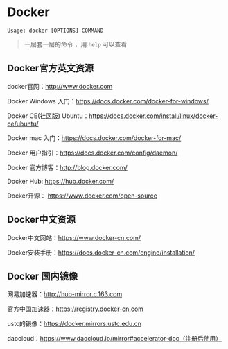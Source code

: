 # Docker

`Usage:	docker [OPTIONS] COMMAND`

> 一层套一层的命令 ，用 `help` 可以查看

## Docker官方英文资源

docker官网：http://www.docker.com

Docker Windows 入门：https://docs.docker.com/docker-for-windows/

Docker CE(社区版) Ubuntu：https://docs.docker.com/install/linux/docker-ce/ubuntu/

Docker mac 入门：https://docs.docker.com/docker-for-mac/

Docker 用户指引：https://docs.docker.com/config/daemon/

Docker 官方博客：http://blog.docker.com/

Docker Hub: https://hub.docker.com/

Docker开源： https://www.docker.com/open-source

## Docker中文资源

Docker中文网站：https://www.docker-cn.com/

Docker安装手册：https://docs.docker-cn.com/engine/installation/

## Docker 国内镜像

网易加速器：http://hub-mirror.c.163.com

官方中国加速器：https://registry.docker-cn.com

ustc的镜像：https://docker.mirrors.ustc.edu.cn

daocloud：https://www.daocloud.io/mirror#accelerator-doc（注册后使用）